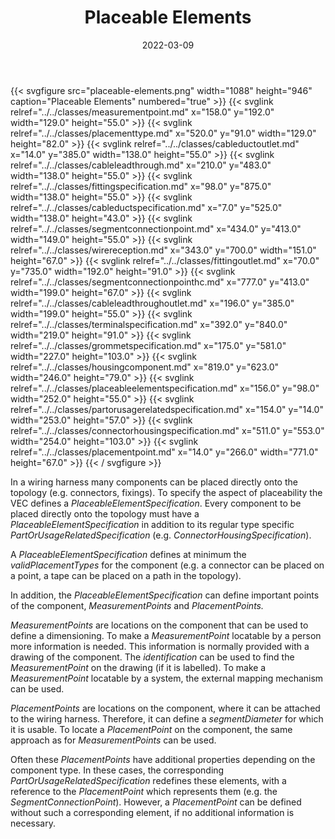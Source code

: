 ﻿---
title: Placeable Elements
toc: false
type: specs
layout: diagram
date: "2022-03-09"
draft: false
specification: VEC
version: 2.0.0
documentType: "Recommendation"
elementType: Diagram
classes:
  - MeasurementPoint
  - PlacementType
  - CableDuctOutlet
  - CableLeadThrough
  - FittingSpecification
  - CableDuctSpecification
  - SegmentConnectionPoint
  - WireReception
  - FittingOutlet
  - SegmentConnectionPointHC
  - CableLeadThroughOutlet
  - TerminalSpecification
  - GrommetSpecification
  - HousingComponent
  - PlaceableElementSpecification
  - PartOrUsageRelatedSpecification
  - ConnectorHousingSpecification
  - PlacementPoint
menu:
  VEC-2.0.0:    
    parent: general-component-data
    identifier: general-component-data/placeable-elements
    weight: 1004004 

# Prev/next pager order (if `docs_section_pager` enabled in `params.toml`)
weight: 1004004
---
{{< svgfigure src="placeable-elements.png" width="1088" height="946" caption="Placeable Elements" numbered="true" >}}
  {{< svglink relref="../../classes/measurementpoint.md" x="158.0" y="192.0" width="129.0" height="55.0" >}}
  {{< svglink relref="../../classes/placementtype.md" x="520.0" y="91.0" width="129.0" height="82.0" >}}
  {{< svglink relref="../../classes/cableductoutlet.md" x="14.0" y="385.0" width="138.0" height="55.0" >}}
  {{< svglink relref="../../classes/cableleadthrough.md" x="210.0" y="483.0" width="138.0" height="55.0" >}}
  {{< svglink relref="../../classes/fittingspecification.md" x="98.0" y="875.0" width="138.0" height="55.0" >}}
  {{< svglink relref="../../classes/cableductspecification.md" x="7.0" y="525.0" width="138.0" height="43.0" >}}
  {{< svglink relref="../../classes/segmentconnectionpoint.md" x="434.0" y="413.0" width="149.0" height="55.0" >}}
  {{< svglink relref="../../classes/wirereception.md" x="343.0" y="700.0" width="151.0" height="67.0" >}}
  {{< svglink relref="../../classes/fittingoutlet.md" x="70.0" y="735.0" width="192.0" height="91.0" >}}
  {{< svglink relref="../../classes/segmentconnectionpointhc.md" x="777.0" y="413.0" width="199.0" height="67.0" >}}
  {{< svglink relref="../../classes/cableleadthroughoutlet.md" x="196.0" y="385.0" width="199.0" height="55.0" >}}
  {{< svglink relref="../../classes/terminalspecification.md" x="392.0" y="840.0" width="219.0" height="91.0" >}}
  {{< svglink relref="../../classes/grommetspecification.md" x="175.0" y="581.0" width="227.0" height="103.0" >}}
  {{< svglink relref="../../classes/housingcomponent.md" x="819.0" y="623.0" width="246.0" height="79.0" >}}
  {{< svglink relref="../../classes/placeableelementspecification.md" x="156.0" y="98.0" width="252.0" height="55.0" >}}
  {{< svglink relref="../../classes/partorusagerelatedspecification.md" x="154.0" y="14.0" width="253.0" height="57.0" >}}
  {{< svglink relref="../../classes/connectorhousingspecification.md" x="511.0" y="553.0" width="254.0" height="103.0" >}}
  {{< svglink relref="../../classes/placementpoint.md" x="14.0" y="266.0" width="771.0" height="67.0" >}}
{{< / svgfigure >}}
<p> In a wiring harness many components can be placed directly onto the topology (e.g. connectors, fixings). To specify the aspect of placeability the VEC defines a <i>PlaceableElementSpecification</i>. Every component to be placed directly onto the topology must have a <i>PlaceableElementSpecification </i>in addition to its regular type specific <i>PartOrUsageRelatedSpecification </i>(e.g. <i>ConnectorHousingSpecification</i>).      </p>      <p> A <i>PlaceableElementSpecificat</i>i<i>on </i>defines at minimum the <i>validPlacementTypes</i> for the component (e.g. a connector can be placed on a point, a tape can be placed on a path in the topology).      </p>      <p> In addition, the <i>PlaceableElementSpecificat</i>i<i>on</i> can define important points of the component, <i>MeasurementPoints</i> and <i>PlacementPoints. </i>      </p>      <p> <i>MeasurementPoints</i> are locations on the component that can be used to define a dimensioning. To make a <i>MeasurementPoint</i> locatable by a person more information is needed. This information is normally provided with a drawing of the component. The <i>identification </i>can be used to find the <i>MeasurementPoint</i> on the drawing (if it is labelled). To make a <i>MeasurementPoint</i> locatable by a system, the external mapping mechanism can be used.      </p>      <p> <i>PlacementPoints</i> are locations on the component, where it can be attached to the wiring harness. Therefore, it can define a <i>segmentDiameter </i>for which it is usable. To locate a <i>PlacementPoint</i> on the component, the same approach as for <i>MeasurementPoints</i> can be used.      </p>      <p> Often these <i>PlacementPoints</i> have additional properties depending on the component type. In these cases, the corresponding <i>PartOrUsageRelatedSpecification</i> redefines these elements, with a reference to the <i>PlacementPoint </i>which represents them (e.g. the <i>SegmentConnectionPoint</i>). However, a <i>PlacementPoint </i>can be defined without such a corresponding element, if no additional information is necessary.      </p>